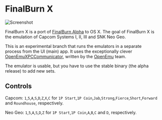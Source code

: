 FinalBurn X
===========

![Screenshot](http://i.imgur.com/WpXkUlQ.png "Windows")

FinalBurn X is a port of [FinalBurn Alpha][1] to OS X. The goal of FinalBurn X
is the emulation of Capcom Systems I, II, III and SNK Neo Geo.

This is an experimental branch that runs the emulators in a separate process
from the UI (main) app. It uses the exceptionally clever
[OpenEmuXPCCommunicator](https://github.com/OpenEmu/OpenEmuXPCCommunicator),
written by the [OpenEmu](https://github.com/OpenEmu) team.

The emulator is usable, but you have to use the stable binary (the alpha
release) to add new sets.


Controls
--------

Capcom:
`1`,`5`,`A`,`S`,`D`,`Z`,`X`,`C` for 
`1P Start`,`1P Coin`,`Jab`,`Strong`,`Fierce`,`Short`,`Forward` and `Roundhouse`,
respectively.

Neo Geo:
`1`,`5`,`A`,`S`,`D`,`Z` for `1P Start`,`1P Coin`,`A`,`B`,`C` and `D`,
respectively.

[1]: http://www.barryharris.me.uk/fba.php
